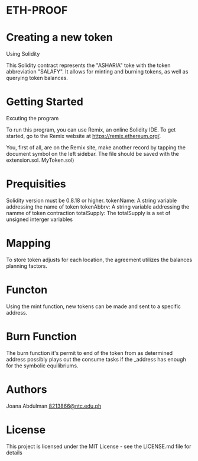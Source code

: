 # ETH-PROOF

# Creating a new token

Using Solidity

This Solidity contract represents the "ASHARIA" toke with the token abbreviation "SALAFY".
It allows for minting and burning tokens, as well as querying token balances.

# Getting Started 

Excuting the program

To run this program, you can use Remix, an online Solidity IDE. To get started, 
go to the Remix website at https://remix.ethereum.org/.

You, first of all, are on the Remix site, make another record by tapping the document symbol on the left sidebar.
The file should be saved with the extension.sol. MyToken.sol)

# Prequisities
Solidity version must be 0.8.18 or higher.
tokenName: A string variable addressing the name of token
tokenAbbrv: A string variable addressing the namme of token contraction
totalSupply: The totalSupply is a set of unsigned interger variables

# Mapping
To store token adjusts for each location, the agreement utilizes the
balances planning factors.

# Functon 
Using the mint function, new tokens can be made and sent to a specific address.

# Burn Function
The burn  function it's permit to end of the token from as determined address
possibly plays out the consume tasks if the _address has enough for the symbolic 
equilibriums.

# Authors 
Joana Abdulman
8213866@ntc.edu.ph

# License 
This project is licensed under the MIT License - see the LICENSE.md file for details
